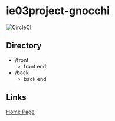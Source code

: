 # ie03project-gnocchi

[![CircleCI](https://circleci.com/gh/uzimaru0000/ie03project-gnocchi.svg?style=svg)](https://circleci.com/gh/uzimaru0000/ie03project-gnocchi)

## Directory

- /front
    - front end
- /back
    - back end

## Links
[Home Page](http://web-int.u-aizu.ac.jp/course/ie-soft1/)

